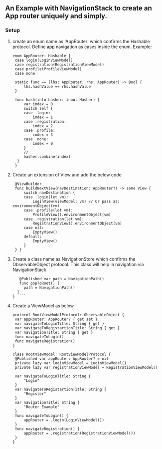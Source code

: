 ## An Example with NavigationStack to create an App router uniquely and simply.

### Setup
1. create an enum name as 'AppRouter' which confirms the Hashable protocol. Define app navigation as cases inside the enum. Example:
   ```
   enum AppRouter: Hashable {
    case login(LoginViewModel)
    case registration(RegistrationViewModel)
    case profile(ProfileViewModel)
    case none

    static func == (lhs: AppRouter, rhs: AppRouter) -> Bool {
        lhs.hashValue == rhs.hashValue
    }
   
    func hash(into hasher: inout Hasher) {
        var index = 0
        switch self {
        case .login:
            index = 1
        case .registration:
            index = 2
        case .profile:
            index = 3
        case .none:
            index = 0
        }
        //
        hasher.combine(index)
     }
    }
    ```

2. Create an extension of View and add the below code
   ```extension View {
    @ViewBuilder
    func buildNextView(navDestination: AppRouter?) -> some View {
        switch navDestination {
        case .login(let vm):
            LoginView(viewModel: vm) // Or pass as: environmentObject(vm)
        case .profile(let vm):
            ProfileView().environmentObject(vm)
        case .registration(let vm):
            RegistrationView().environmentObject(vm)
        case nil:
            EmptyView()
        default:
            EmptyView()
        }
    } }
   ```

3. Create a class name as NavigationStore which confirms the ObservableObject protocol. This class will help in navigation via NavigationStack
   ```final class NavigationStore: ObservableObject {
      @Published var path = NavigationPath()
      func popToRoot() {
        path = NavigationPath()
     }
   }  ```

4. Create a ViewModel as below
   ```
   protocol RootViewModelProtocol: ObservableObject {
    var appRouter: AppRouter? { get set }
    var navigateToLoginTitle: String { get }
    var navigateToRegistartionTitle: String { get }
    var navigationTitle: String { get }
    func navigateToLogin()
    func navigateRegistration()
   }
   
   class RootViewModel: RootViewModelProtocol {
    @Published var appRouter: AppRouter? = nil
    private lazy var loginViewModel = LoginViewModel()
    private lazy var registrationViewModel = RegistrationViewModel()
    
    var navigateToLoginTitle: String {
        "Login"
    }
    var navigateToRegistartionTitle: String {
        "Register"
    }
    var navigationTitle: String {
        "Router Example"
    }
    func navigateToLogin() {
        appRouter = .login(LoginViewModel())
    }
    func navigateRegistration() {
        appRouter = .registration(RegistrationViewModel())
    }
   }
   ```
